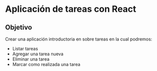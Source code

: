 # Aplicación de tareas con React

 ## Objetivo 
 
 Crear una aplicación introductoria en sobre tareas en la cual podremos:

* Listar tareas
* Agregar una tarea nueva
* Eliminar una tarea
* Marcar como realizada una tarea


